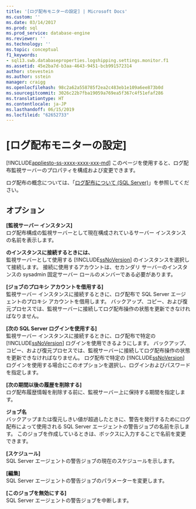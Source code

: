 ```yaml
---
title: '[ログ配布モニターの設定] | Microsoft Docs'
ms.custom: ''
ms.date: 03/14/2017
ms.prod: sql
ms.prod_service: database-engine
ms.reviewer: ''
ms.technology: ''
ms.topic: conceptual
f1_keywords:
- sql13.swb.databaseproperties.logshipping.settings.monitor.f1
ms.assetid: 45e2ba7d-b3aa-4643-9451-bcb991572314
author: stevestein
ms.author: sstein
manager: craigg
ms.openlocfilehash: 98c2a62a558785f2ea2c483eb1e109a6ee873b0d
ms.sourcegitcommit: 3026c22b7fba19059a769ea5f367c4f51efaf286
ms.translationtype: HT
ms.contentlocale: ja-JP
ms.lasthandoff: 06/15/2019
ms.locfileid: "62652733"
---
```

# <a name="log-shipping-monitor-settings"></a>[ログ配布モニターの設定]
[!INCLUDE[appliesto-ss-xxxx-xxxx-xxx-md](../../includes/appliesto-ss-xxxx-xxxx-xxx-md.md)]
  このページを使用すると、ログ配布監視サーバーのプロパティを構成および変更できます。  
  
 ログ配布の概念については、「[ログ配布について &#40;SQL Server&#41;](../../database-engine/log-shipping/about-log-shipping-sql-server.md)」を参照してください。  
  
## <a name="options"></a>オプション  
 **[監視サーバー インスタンス]**  
 ログ配布構成の監視サーバーとして現在構成されているサーバー インスタンスの名前を表示します。  
  
 **のインスタンスに接続するときには、**  
 監視サーバーとして使用する [!INCLUDE[ssNoVersion](../../includes/ssnoversion-md.md)] のインスタンスを選択して接続します。 接続に使用するアカウントは、セカンダリ サーバーのインスタンスの sysadmin 固定サーバー ロールのメンバーである必要があります。  
  
 **[ジョブのプロキシ アカウントを借用する]**  
 監視サーバー インスタンスに接続するときに、ログ配布で SQL Server エージェントのプロキシ アカウントを借用します。 バックアップ、コピー、および復元プロセスでは、監視サーバーに接続してログ配布操作の状態を更新できなければなりません。  
  
 **[次の SQL Server ログインを使用する]**  
 監視サーバー インスタンスに接続するときに、ログ配布で特定の [!INCLUDE[ssNoVersion](../../includes/ssnoversion-md.md)] ログインを使用できるようにします。 バックアップ、コピー、および復元プロセスでは、監視サーバーに接続してログ配布操作の状態を更新できなければなりません。 ログ配布で特定の [!INCLUDE[ssNoVersion](../../includes/ssnoversion-md.md)] ログインを使用する場合にこのオプションを選択し、ログインおよびパスワードを指定します。  
  
 **[次の期間以後の履歴を削除する]**  
 ログ配布履歴情報を削除する前に、監視サーバー上に保持する期間を指定します。  
  
 **ジョブ名**  
 バックアップまたは復元しきい値が超過したときに、警告を発行するためにログ配布によって使用される SQL Server エージェントの警告ジョブの名前を示します。 このジョブを作成しているときは、ボックスに入力することで名前を変更できます。  
  
 **[スケジュール]**  
 SQL Server エージェントの警告ジョブの現在のスケジュールを示します。  
  
 **[編集]**  
 SQL Server エージェントの警告ジョブのパラメーターを変更します。  
  
 **[このジョブを無効にする]**  
 SQL Server エージェントの警告ジョブを中断します。  
  
  
